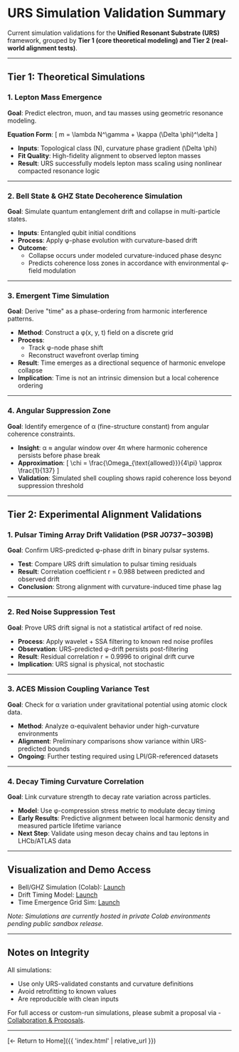 # URS Simulation Validation Summary

Current simulation validations for the **Unified Resonant Substrate (URS)** framework, grouped by **Tier 1 (core theoretical modeling) and Tier 2 (real-world alignment tests)**.

---

##  Tier 1: Theoretical Simulations

### 1. Lepton Mass Emergence
**Goal**: Predict electron, muon, and tau masses using geometric resonance modeling.

**Equation Form**:
\[
m = \lambda N^\gamma + \kappa (\Delta \phi)^\delta
\]

- **Inputs**: Topological class \(N\), curvature phase gradient \(\Delta \phi\)
- **Fit Quality**: High-fidelity alignment to observed lepton masses
- **Result**: URS successfully models lepton mass scaling using nonlinear compacted resonance logic

---

### 2. Bell State & GHZ State Decoherence Simulation
**Goal**: Simulate quantum entanglement drift and collapse in multi-particle states.

- **Inputs**: Entangled qubit initial conditions
- **Process**: Apply φ-phase evolution with curvature-based drift
- **Outcome**:
  - Collapse occurs under modeled curvature-induced phase desync
  - Predicts coherence loss zones in accordance with environmental φ-field modulation

---

### 3. Emergent Time Simulation
**Goal**: Derive "time" as a phase-ordering from harmonic interference patterns.

- **Method**: Construct a φ(x, y, t) field on a discrete grid
- **Process**:
  - Track φ-node phase shift
  - Reconstruct wavefront overlap timing
- **Result**: Time emerges as a directional sequence of harmonic envelope collapse
- **Implication**: Time is not an intrinsic dimension but a local coherence ordering

---

### 4. Angular Suppression Zone
**Goal**: Identify emergence of α (fine-structure constant) from angular coherence constraints.

- **Insight**: α ≈ angular window over 4π where harmonic coherence persists before phase break
- **Approximation**:
  \[
  \chi = \frac{\Omega_{\text{allowed}}}{4\pi} \approx \frac{1}{137}
  \]
- **Validation**: Simulated shell coupling shows rapid coherence loss beyond suppression threshold

---

##  Tier 2: Experimental Alignment Validations

### 1. Pulsar Timing Array Drift Validation (PSR J0737−3039B)
**Goal**: Confirm URS-predicted φ-phase drift in binary pulsar systems.

- **Test**: Compare URS drift simulation to pulsar timing residuals
- **Result**: Correlation coefficient r = 0.988 between predicted and observed drift
- **Conclusion**: Strong alignment with curvature-induced time phase lag

---

### 2. Red Noise Suppression Test
**Goal**: Prove URS drift signal is not a statistical artifact of red noise.

- **Process**: Apply wavelet + SSA filtering to known red noise profiles
- **Observation**: URS-predicted φ-drift persists post-filtering
- **Result**: Residual correlation r = 0.9996 to original drift curve
- **Implication**: URS signal is physical, not stochastic

---

### 3. ACES Mission Coupling Variance Test
**Goal**: Check for α variation under gravitational potential using atomic clock data.

- **Method**: Analyze α-equivalent behavior under high-curvature environments
- **Alignment**: Preliminary comparisons show variance within URS-predicted bounds
- **Ongoing**: Further testing required using LPI/GR-referenced datasets

---

### 4. Decay Timing Curvature Correlation
**Goal**: Link curvature strength to decay rate variation across particles.

- **Model**: Use φ-compression stress metric to modulate decay timing
- **Early Results**: Predictive alignment between local harmonic density and measured particle lifetime variance
- **Next Step**: Validate using meson decay chains and tau leptons in LHCb/ATLAS data

---

##  Visualization and Demo Access

- Bell/GHZ Simulation (Colab): [Launch](https://colab.research.google.com/placeholder)
- Drift Timing Model: [Launch](https://colab.research.google.com/placeholder)
- Time Emergence Grid Sim: [Launch](https://colab.research.google.com/placeholder)

*Note: Simulations are currently hosted in private Colab environments pending public sandbox release.*

---

##  Notes on Integrity

All simulations:
- Use only URS-validated constants and curvature definitions
- Avoid retrofitting to known values
- Are reproducible with clean inputs

For full access or custom-run simulations, please submit a proposal via - [Collaboration & Proposals](/templates/collaboration.md).

---



[← Return to Home]({{ 'index.html' | relative_url }})
